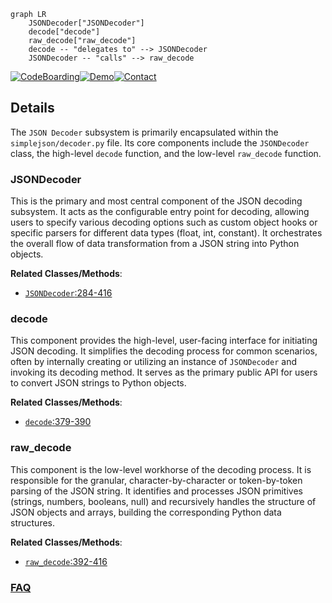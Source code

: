 ```mermaid
graph LR
    JSONDecoder["JSONDecoder"]
    decode["decode"]
    raw_decode["raw_decode"]
    decode -- "delegates to" --> JSONDecoder
    JSONDecoder -- "calls" --> raw_decode
```

[![CodeBoarding](https://img.shields.io/badge/Generated%20by-CodeBoarding-9cf?style=flat-square)](https://github.com/CodeBoarding/GeneratedOnBoardings)[![Demo](https://img.shields.io/badge/Try%20our-Demo-blue?style=flat-square)](https://www.codeboarding.org/demo)[![Contact](https://img.shields.io/badge/Contact%20us%20-%20contact@codeboarding.org-lightgrey?style=flat-square)](mailto:contact@codeboarding.org)

## Details

The `JSON Decoder` subsystem is primarily encapsulated within the `simplejson/decoder.py` file. Its core components include the `JSONDecoder` class, the high-level `decode` function, and the low-level `raw_decode` function.

### JSONDecoder
This is the primary and most central component of the JSON decoding subsystem. It acts as the configurable entry point for decoding, allowing users to specify various decoding options such as custom object hooks or specific parsers for different data types (float, int, constant). It orchestrates the overall flow of data transformation from a JSON string into Python objects.


**Related Classes/Methods**:

- <a href="https://github.com/simplejson/simplejson/blob/master/simplejson/decoder.py#L284-L416" target="_blank" rel="noopener noreferrer">`JSONDecoder`:284-416</a>


### decode
This component provides the high-level, user-facing interface for initiating JSON decoding. It simplifies the decoding process for common scenarios, often by internally creating or utilizing an instance of `JSONDecoder` and invoking its decoding method. It serves as the primary public API for users to convert JSON strings to Python objects.


**Related Classes/Methods**:

- <a href="https://github.com/simplejson/simplejson/blob/master/simplejson/decoder.py#L379-L390" target="_blank" rel="noopener noreferrer">`decode`:379-390</a>


### raw_decode
This component is the low-level workhorse of the decoding process. It is responsible for the granular, character-by-character or token-by-token parsing of the JSON string. It identifies and processes JSON primitives (strings, numbers, booleans, null) and recursively handles the structure of JSON objects and arrays, building the corresponding Python data structures.


**Related Classes/Methods**:

- <a href="https://github.com/simplejson/simplejson/blob/master/simplejson/decoder.py#L392-L416" target="_blank" rel="noopener noreferrer">`raw_decode`:392-416</a>




### [FAQ](https://github.com/CodeBoarding/GeneratedOnBoardings/tree/main?tab=readme-ov-file#faq)